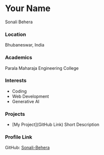 # Your Name
Sonali Behera

### Location

Bhubaneswar, India

### Academics

Parala Maharaja Engineering College

### Interests

- Coding
- Web Development
- Generative AI


### Projects

- [My Project](GitHub Link) Short Description

### Profile Link

GitHub: [Sonali-Behera](https://github.com/Sonali-Behera)